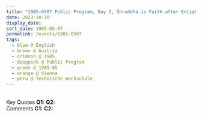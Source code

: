 ```yaml
---
title: "1985-0507 Public Program, Day 2, Śhraddhā is Faith after Enlightenment, Technische Hochschule, Gusshausstraße 25, Vienna, Austria"
date: 2023-10-10
display_date: 
sort_date: 1985-05-07
permalink: /events/1985-0507
tags:
  - blue @ English
  - brown @ Austria
  - crimson @ 1985
  - deeppink @ Public Program
  - green @ 1985-05
  - orange @ Vienna
  - peru @ Technische Hochschule
---
```


<br>

<wave-list>
  <list-title color="DarkSeaGreen" width="55">Key Quotes</list-title>
  <list-item color="BlanchedAlmond" width="280"><b>Q1:</b> <i></i></list-item>
  <list-item color="Lavender" width="280"><b>Q2:</b> <i></i></list-item>
</wave-list>

<br>

<wave-list>
  <list-title color="DarkSeaGreen" width="55">Comments</list-title>
  <list-item color="BlanchedAlmond" width="280"><b>C1:</b> <i></i></list-item>
  <list-item color="Lavender" width="280"><b>C2:</b> <i></i></list-item>
</wave-list>
